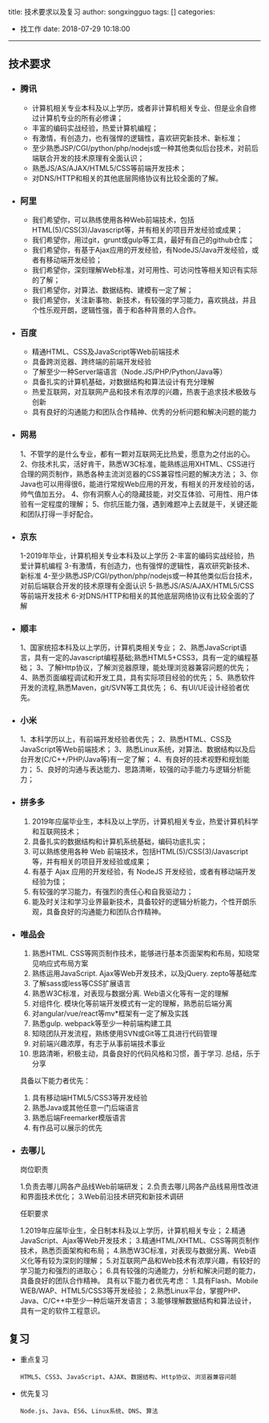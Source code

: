 title: 技术要求以及复习
author: songxingguo
tags: []
categories:
  - 找工作
date: 2018-07-29 10:18:00
---
## 技术要求

 - ### 腾讯
   
   - 计算机相关专业本科及以上学历，或者非计算机相关专业、但是业余自修过计算机专业的所有必修课； 
   - 丰富的编码实战经验，热爱计算机编程； 
   - 有激情，有创造力，也有强悍的逻辑性，喜欢研究新技术、新标准；
   - 至少熟悉JSP/CGI/python/php/nodejs或一种其他类似后台技术，对前后端联合开发的技术原理有全面认识；
   - 熟悉JS/AS/AJAX/HTML5/CSS等前端开发技术；
   - 对DNS/HTTP和相关的其他底层网络协议有比较全面的了解。
  
<!-- more -->

- ### 阿里

  - 我们希望你，可以熟练使用各种Web前端技术，包括HTML(5)/CSS(3)/Javascript等，并有相关的项目开发经验或成果； 
  - 我们希望你，用过git，grunt或gulp等工具，最好有自己的github仓库； 
  - 我们希望你，有基于Ajax应用的开发经验，有NodeJS/Java开发经验，或者有移动端开发经验； 
  - 我们希望你，深刻理解Web标准，对可用性、可访问性等相关知识有实际的了解； 
  - 我们希望你，对算法、数据结构、建模有一定了解； 
  - 我们希望你，关注新事物、新技术，有较强的学习能力，喜欢挑战，并且个性乐观开朗，逻辑性强，善于和各种背景的人合作。 

- ###  百度

  - 精通HTML、CSS及JavaScript等Web前端技术
  - 具备跨浏览器、跨终端的前端开发经验
  - 了解至少一种Server端语言（Node.JS/PHP/Python/Java等）
  - 具备扎实的计算机基础，对数据结构和算法设计有充分理解
  - 热爱互联网，对互联网产品和技术有浓厚的兴趣，热衷于追求技术极致与创新
  - 具有良好的沟通能力和团队合作精神、优秀的分析问题和解决问题的能力
  
- ### 网易

  1、不管学的是什么专业，都有一颗对互联网无比热爱，愿意为之付出的心。
  2、你技术扎实，活好肯干，熟悉W3C标准，能熟练运用XHTML、CSS进行合理的网页制作，熟悉各种主流浏览器的CSS兼容性问题的解决方法；
  3、你Java也可以用得很6，能进行常规Web应用的开发，有相关的开发经验的话，帅气值加五分。
  4、你有洞察人心的隐藏技能，对交互体验、可用性、用户体验有一定程度的理解；
  5、你抗压能力强，遇到难题冲上去就是干，关键还能和团队打得一手好配合。
   
- ### 京东

  1-2019年毕业，计算机相关专业本科及以上学历 
  2-丰富的编码实战经验，热爱计算机编程
  3-有激情，有创造力，也有强悍的逻辑性，喜欢研究新技术、新标准
  4-至少熟悉JSP/CGI/python/php/nodejs或一种其他类似后台技术，对前后端联合开发的技术原理有全面认识 
  5-熟悉JS/AS/AJAX/HTML5/CSS等前端开发技术
  6-对DNS/HTTP和相关的其他底层网络协议有比较全面的了解
  
- ### 顺丰

  1、国家统招本科及以上学历，计算机类相关专业； 
  2、熟悉JavaScript语言，具有一定的Javascript编程基础;熟悉HTML5+CSS3，具有一定的编程基础；
  3、了解Http协议，了解浏览器原理，能处理浏览器兼容问题的优先；
  4、熟悉页面编程调试和开发工具，具有实际项目经验的优先；
  5、熟悉软件开发的流程,熟悉Maven，git/SVN等工具优先；
  6、有UI/UE设计经验者优先。
  
- ### 小米

   1、本科学历以上，有前端开发经验者优先；
   2、熟悉HTML、CSS及JavaScript等Web前端技术；
   3、熟悉Linux系统，对算法、数据结构以及后台开发(C/C++/PHP/Java等)有一定了解；
   4、有良好的技术视野和规划能力；
   5、良好的沟通与表达能力、思路清晰，较强的动手能力与逻辑分析能力；
   
- ### 拼多多

  1.	2019年应届毕业生，本科及以上学历，计算机相关专业，热爱计算机科学和互联网技术；
  2.	具备扎实的数据结构和计算机系统基础，编码功底扎实；
  3.	可以熟练使用各种 Web 前端技术，包括HTML(5)/CSS(3)/Javascript等，并有相关的项目开发经验或成果；
  4.	有基于 Ajax 应用的开发经验，有 NodeJS 开发经验，或者有移动端开发经验为佳；
  5.	有较强的学习能力，有强烈的责任心和自我驱动力；
  6.	能及时关注和学习业界最新技术，具备较好的逻辑分析能力，个性开朗乐观，具备良好的沟通能力和团队合作精神。
  
- ### 唯品会

  1. 熟悉HTML. CSS等网页制作技术，能够进行基本页面架构和布局，知晓常见响应式布局方案
  2. 熟练运用JavaScript. Ajax等Web开发技术，以及jQuery. zepto等基础库
  3. 了解sass或less等CSS扩展语言 
  4. 熟悉W3C标准，对表现与数据分离. Web语义化等有一定的理解
  5. 对组件化. 模块化等前端开发模式有一定的理解，熟悉前后端分离
  6. 对angular/vue/react等mv*框架有一定了解及实践
  7. 熟悉gulp. webpack等至少一种前端构建工具
  8. 知晓团队开发流程，熟练使用SVN或Git等工具进行代码管理
  9. 对前端兴趣浓厚，有志于从事前端技术事业
  10. 思路清晰，积极主动，具备良好的代码风格和习惯，善于学习. 总结，乐于分享

  具备以下能力者优先： 
  
  1. 具有移动端HTML5/CSS3等开发经验
  2. 熟悉Java或其他任意一门后端语言
  3. 熟悉后端Freemarker模版语言
  4. 有作品可以展示的优先

- ### 去哪儿

  岗位职责
  
  1.负责去哪儿网各产品线Web前端研发；
  2.负责去哪儿网各产品线易用性改进和界面技术优化；
  3.Web前沿技术研究和新技术调研

  任职要求
  
  1.2019年应届毕业生，全日制本科及以上学历，计算机相关专业；
  2.精通JavaScript、Ajax等Web开发技术；
  3.精通HTML/XHTML、CSS等网页制作技术，熟悉页面架构和布局；
  4.熟悉W3C标准，对表现与数据分离、Web语义化等有较为深刻的理解；
  5.对互联网产品和Web技术有浓厚兴趣，有较好的学习能力和强烈的进取心；
  6.具有较强的沟通能力，分析和解决问题的能力，具备良好的团队合作精神。
  具有以下能力者优先考虑：
  1.具有Flash、Mobile WEB/WAP、HTML5/CSS3等开发经验；
  2.熟悉Linux平台，掌握PHP、Java、C/C++中至少一种后端开发语言；
  3.能够理解数据结构和算法设计，具有一定的软件工程意识。
  
## 复习

  - 重点复习
  
    `HTML5`、`CSS3`、`JavaScript`、`AJAX`、`数据结构`、`Http协议`、`浏览器兼容问题`
  
  - 优先复习
   
    `Node.js`、`Java`、`ES6`、`Linux系统`、`DNS`、`算法`